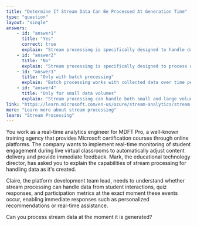 ```yaml
---
title: "Determine If Stream Data Can Be Processed At Generation Time"
type: "question"
layout: "single"
answers:
    - id: "answer1"
      title: "Yes"
      correct: true
      explain: "Stream processing is specifically designed to handle data at the moment it is generated, providing real-time processing capabilities with minimal latency. This enables immediate analysis and response to events as they occur, making it ideal for scenarios requiring instant feedback and real-time decision making."
    - id: "answer2"
      title: "No"
      explain: "Stream processing is specifically designed to process data as it's generated, with minimal latency. This real-time processing capability is one of the key advantages of stream processing over batch processing."
    - id: "answer3"
      title: "Only with batch processing"
      explain: "Batch processing works with collected data over time periods, not data at the moment it's generated. Stream processing is the technology designed for processing data as it's created in real-time."
    - id: "answer4"
      title: "Only for small data volumes"
      explain: "Stream processing can handle both small and large volumes of data as it's generated. The key characteristic is the real-time processing capability, not the volume of data being processed."
link: "https://learn.microsoft.com/en-us/azure/stream-analytics/stream-analytics-introduction"
more: "Learn more about stream processing"
learn: "Stream Processing"
---
```


You work as a real-time analytics engineer for MDFT Pro, a well-known training agency that provides Microsoft certification courses through online platforms. The company wants to implement real-time monitoring of student engagement during live virtual classrooms to automatically adjust content delivery and provide immediate feedback. Mark, the educational technology director, has asked you to explain the capabilities of stream processing for handling data as it's created.

Claire, the platform development team lead, needs to understand whether stream processing can handle data from student interactions, quiz responses, and participation metrics at the exact moment these events occur, enabling immediate responses such as personalized recommendations or real-time assistance.

Can you process stream data at the moment it is generated?